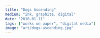 ```yaml
---
title: "Dogs Ascending"
medium: "ink, graphite, digital"
date: "2010-01-11"
tags: ["works on paper", "digital media"]
image: "art/dogs-ascending.jpg"
---
```

